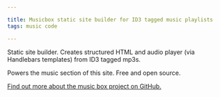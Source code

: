 ```yaml
---

title: Musicbox static site builder for ID3 tagged music playlists
tags: music code

---
```


Static site builder. Creates structured HTML and audio player (via Handlebars templates) from ID3 tagged mp3s.

Powers the music section of this site. Free and open source.

[Find out more about the music box project on GitHub.](https://github.com/FilipNest/musicbox)
